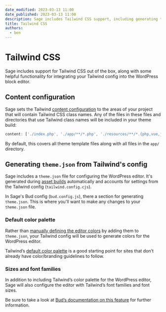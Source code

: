 ```yaml
---
date_modified: 2023-03-13 11:00
date_published: 2023-03-13 11:00
description: Sage includes Tailwind CSS support, including generating the Tailwind color palette, font families, and sizes for `theme.json` which is used by the block editor.
title: Tailwind CSS
authors:
  - ben
---
```


# Tailwind CSS

Sage includes support for Tailwind CSS out of the box, along with some helpful functionality for integrating your Tailwind config into the WordPress block editor.

## Content configuration

Sage sets the Tailwind [content configuration](https://tailwindcss.com/docs/content-configuration) to the areas of your project that will contain Tailwind CSS class names. Any of the files in these files and directories that use Tailwind class names will be included in your theme build:

```javascript
content: ['./index.php', './app/**/*.php', './resources/**/*.{php,vue,js}'],
```

By default, this covers all theme template files along with all files in the `app/` directory.

## Generating `theme.json` from Tailwind's config

Sage includes a `theme.json` file for configuring the WordPress editor. It's generated during [asset builds](compiling-assets.md) automatically and accounts for settings from the Tailwind config (`tailwind.config.cjs`).

In Sage's Bud config (`bud.config.js`), there a section for generating `theme.json`. This is where you'll want to make any changes to your `theme.json` file.

### Default color palette

Rather than [manually defining the editor colors](https://developer.wordpress.org/themes/advanced-topics/theme-json/#color) by adding them to `theme.json`, your Tailwind config will be used to generate colors for the WordPress editor.

Tailwind’s [default color palette](https://tailwindcss.com/docs/customizing-colors) is a good starting point for sites that don’t already have color/branding guidelines to follow.

### Sizes and font families

In addition to including Tailwind’s color palette for the WordPress editor, Sage will also configure the editor with Tailwind’s font families and font sizes.

Be sure to take a look at [Bud’s documentation on this feature](https://bud.js.org/extensions/sage/theme.json/) for further information.
